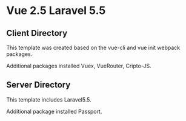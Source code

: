 # Vue 2.5 Laravel 5.5

## Client Directory
This template was created based on the vue-cli and vue init webpack packages.

Additional packages installed Vuex, VueRouter, Cripto-JS.

## Server Directory
This template includes Laravel5.5.

Additional package installed Passport.
